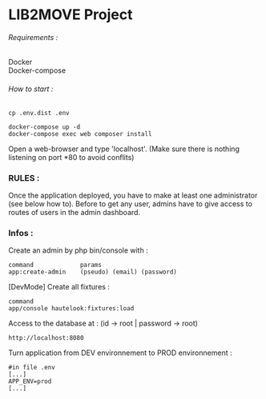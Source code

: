 # LIB2MOVE Project

###### Requirements :

Docker<br>
Docker-compose<br>

###### How to start :

```
cp .env.dist .env

docker-compose up -d
docker-compose exec web composer install
```

Open a web-browser and type 'localhost'. (Make sure there is nothing listening on port *80 to avoid conflits)

### RULES :

Once the application deployed, you have to make at least one administrator (see below how to).
Before to get any user, admins have to give access to routes of users in the admin dashboard.


### Infos :

Create an admin by php bin/console with :
````
command             params
app:create-admin    (pseudo) (email) (password)
````

[DevMode] Create all fixtures :
````
command
app/console hautelook:fixtures:load 
````

Access to the database at :
(id -> root | password -> root)
```
http://localhost:8080 
```

Turn application from DEV environnement to PROD environnement :
```
#in file .env
[...]
APP_ENV=prod
[...]
```

